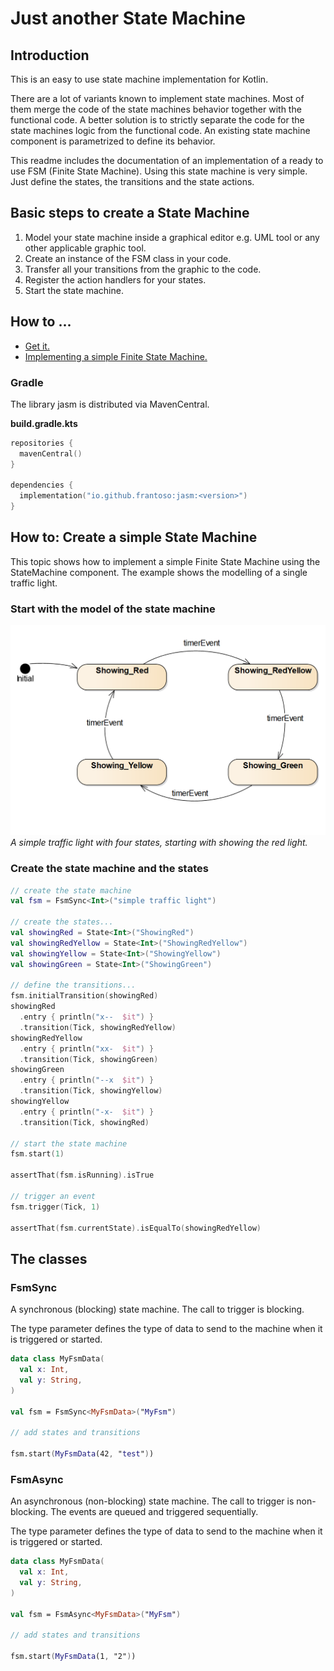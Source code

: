 # Just another State Machine

## Introduction

This is an easy to use state machine implementation for Kotlin.

There are a lot of variants known to implement state machines.
Most of them merge the code of the state machines behavior together with the functional code.
A better solution is to strictly separate the code for the state machines logic from
the functional code. An existing state machine component is parametrized to define its behavior.

This readme includes the documentation of an implementation of a ready to use FSM (Finite State Machine).
Using this state machine is very simple. Just define the states, the transitions and the state actions.

## Basic steps to create a State Machine

1. Model your state machine inside a graphical editor e.g. UML tool or any other applicable graphic tool.
1. Create an instance of the FSM class in your code.
1. Transfer all your transitions from the graphic to the code.
1. Register the action handlers for your states.
1. Start the state machine.

## How to ...

- [Get it.](#gradle)
- [Implementing a simple Finite State Machine.](#how-to-create-a-simple-state-machine)

### Gradle

The library jasm is distributed via MavenCentral.

**build.gradle.kts**

```kotlin
repositories {
  mavenCentral()
}

dependencies {
  implementation("io.github.frantoso:jasm:<version>")
}
```

## How to: Create a simple State Machine

This topic shows how to implement a simple Finite State Machine using the StateMachine component.
The example shows the modelling of a single traffic light.                    

### Start with the model of the state machine

![Simple state machine](images/traffic_light_simple.png)  
*A simple traffic light with four states, starting with showing the red light.*

### Create the state machine and the states

```kotlin
// create the state machine
val fsm = FsmSync<Int>("simple traffic light")

// create the states...
val showingRed = State<Int>("ShowingRed")
val showingRedYellow = State<Int>("ShowingRedYellow")
val showingYellow = State<Int>("ShowingYellow")
val showingGreen = State<Int>("ShowingGreen")

// define the transitions...
fsm.initialTransition(showingRed)
showingRed
  .entry { println("x--  $it") }
  .transition(Tick, showingRedYellow)
showingRedYellow
  .entry { println("xx-  $it") }
  .transition(Tick, showingGreen)
showingGreen
  .entry { println("--x  $it") }
  .transition(Tick, showingYellow)
showingYellow
  .entry { println("-x-  $it") }
  .transition(Tick, showingRed)

// start the state machine
fsm.start(1)

assertThat(fsm.isRunning).isTrue

// trigger an event
fsm.trigger(Tick, 1)

assertThat(fsm.currentState).isEqualTo(showingRedYellow)
```

## The classes

### FsmSync<T>

A synchronous (blocking) state machine. The call to trigger is blocking. 

The type parameter defines the type of data to send to the machine when it is triggered or started.

```kotlin
data class MyFsmData(
  val x: Int,
  val y: String,
)

val fsm = FsmSync<MyFsmData>("MyFsm")

// add states and transitions

fsm.start(MyFsmData(42, "test"))
```

### FsmAsync<T>

An asynchronous (non-blocking) state machine. The call to trigger is non-blocking. The events are 
queued and triggered sequentially.

The type parameter defines the type of data to send to the machine when it is triggered or started.

```kotlin
data class MyFsmData(
  val x: Int,
  val y: String,
)

val fsm = FsmAsync<MyFsmData>("MyFsm")

// add states and transitions

fsm.start(MyFsmData(1, "2"))
```

